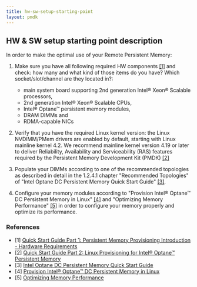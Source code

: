 ```yaml
---
title: hw-sw-setup-starting-point
layout: pmdk
---
```


## HW & SW setup starting point description

In order to make the optimal use of your Remote Persistent Memory:

1) Make sure you have all following required HW components [[1]][start-1] and check: how many and what kind of those items do you have? Which socket/slot/channel are they located in?:
   - main system board supporting 2nd generation Intel® Xeon® Scalable processors,
   - 2nd generation Intel® Xeon® Scalable CPUs,
   - Intel® Optane™ persistent memory modules,
   - DRAM DIMMs and
   - RDMA-capable NICs

2) Verify that you have the required Linux kernel version: the Linux NVDIMM/PMem drivers are enabled by default, starting with Linux mainline kernel 4.2. We recommend mainline kernel version 4.19 or later to deliver Reliability, Availability and Serviceability (RAS) features required by the Persistent Memory Development Kit (PMDK) [[2]][start-2]

3) Populate your DIMMs according to one of the recommended topologies as described in detail in the 1.2.4.1 chapter "Recommended Topologies" of "Intel Optane DC Persistent Memory Quick Start Guide" [[3]][start-3].

4) Configure your memory modules according to "Provision Intel® Optane™ DC Persistent Memory in Linux" [[4]][start-4] and "Optimizing Memory Performance" [[5]][start-5] in order to configure your memory properly and optimize its performance.

### References

* [1] [Quick Start Guide Part 1: Persistent Memory Provisioning Introduction - Hardware Requirements][start-1]
* [2] [Quick Start Guide Part 2: Linux Provisioning for Intel® Optane™ Persistent Memory][start-2]
* [3] [Intel Optane DC Persistent Memory Quick Start Guide][start-3]
* [4] [Provision Intel® Optane™ DC Persistent Memory in Linux][start-4]
* [5] [Optimizing Memory Performance][start-5]

[start-1]: https://software.intel.com/content/www/us/en/develop/articles/qsg-intro-to-provisioning-pmem.html
[start-2]: https://software.intel.com/content/www/us/en/develop/articles/qsg-part2-linux-provisioning-with-optane-pmem.html
[start-3]: https://www.intel.com/content/dam/support/us/en/documents/memory-and-storage/data-center-persistent-mem/Intel-Optane-DC-Persistent-Memory-Quick-Start-Guide.pdf
[start-4]: https://software.intel.com/content/www/us/en/develop/videos/provisioning-intel-optane-dc-persistent-memory-modules-in-linux.html
[start-5]: https://pmem.io/rpma/documentation/basic-reqs-optimizing-memory-performance.html
